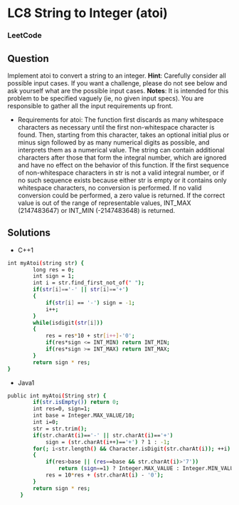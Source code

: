 # LC8 String to Integer (atoi)

### LeetCode

## Question
Implement atoi to convert a string to an integer.
**Hint**: Carefully consider all possible input cases. If you want a challenge, please do not see below and ask yourself what are the possible input cases.
**Notes**: It is intended for this problem to be specified vaguely (ie, no given input specs). You are responsible to gather all the input requirements up front.
* Requirements for atoi:
The function first discards as many whitespace characters as necessary until the first non-whitespace character is found. Then, starting from this character, takes an optional initial plus or minus sign followed by as many numerical digits as possible, and interprets them as a numerical value.
The string can contain additional characters after those that form the integral number, which are ignored and have no effect on the behavior of this function.
If the first sequence of non-whitespace characters in str is not a valid integral number, or if no such sequence exists because either str is empty or it contains only whitespace characters, no conversion is performed.
If no valid conversion could be performed, a zero value is returned. If the correct value is out of the range of representable values, INT_MAX (2147483647) or INT_MIN (-2147483648) is returned.

## Solutions
* C++1
```bash
int myAtoi(string str) {
        long res = 0;
        int sign = 1;
        int i = str.find_first_not_of(" ");
        if(str[i]=='-' || str[i]=='+')
        {
            if(str[i] == '-') sign = -1;
            i++;
        }
        while(isdigit(str[i]))
        {
            res = res*10 + str[i++]-'0';
            if(res*sign <= INT_MIN) return INT_MIN;
            if(res*sign >= INT_MAX) return INT_MAX;
        }
        return sign * res;
}
```

* Java1
```bash
public int myAtoi(String str) {
        if(str.isEmpty()) return 0;
        int res=0, sign=1;
        int base = Integer.MAX_VALUE/10;
        int i=0;
        str = str.trim();
        if(str.charAt(i)=='-' || str.charAt(i)=='+')
            sign = (str.charAt(i++)=='+') ? 1 : -1;
        for(; i<str.length() && Character.isDigit(str.charAt(i)); ++i)
        {
            if(res>base || (res==base && str.charAt(i)>'7'))
                return (sign==1) ? Integer.MAX_VALUE : Integer.MIN_VALUE;
            res = 10*res + (str.charAt(i) - '0');
        }
        return sign * res;
    }
```